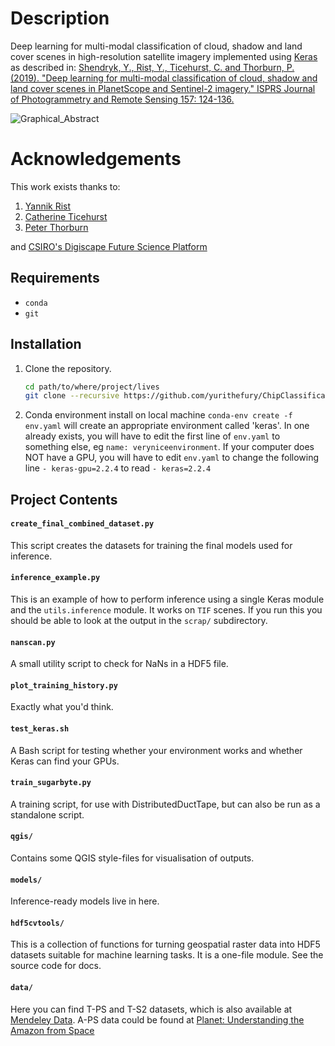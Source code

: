 Description
===========
Deep learning for multi-modal classification of cloud, shadow and land cover scenes in 
high-resolution satellite imagery implemented using [Keras](https://keras.io/) as described in:
[Shendryk, Y., Rist, Y., Ticehurst, C. and Thorburn, P. (2019). "Deep learning for multi-modal classification 
of cloud, shadow and land cover scenes in PlanetScope and Sentinel-2 imagery." 
ISPRS Journal of Photogrammetry and Remote Sensing 157: 124-136.](https://www.sciencedirect.com/science/article/pii/S0924271619302023)

![Graphical_Abstract](Graphical_Abstract.png)

Acknowledgements
================
This work exists thanks to:
1) [Yannik Rist](https://smp.uq.edu.au/profile/7543/yannik-rist) 
2) [Catherine Ticehurst](https://www.researchgate.net/profile/Catherine_Ticehurst)
3) [Peter Thorburn](https://scholar.google.nl/citations?user=URFZ6xEAAAAJ&hl=en)

and [CSIRO's Digiscape Future Science Platform](https://research.csiro.au/digiscape/)


## Requirements
- `conda`
- `git`

## Installation
1. Clone the repository.
    ```bash
    cd path/to/where/project/lives
    git clone --recursive https://github.com/yurithefury/ChipClassification.git
    ```

2. Conda environment install on local machine
   `conda-env create -f env.yaml` will create an appropriate environment called 'keras'.  In one already exists, you will 
   have to edit the first line of `env.yaml` to something else, eg `name: veryniceenvironment`.  If your computer
   does NOT have a GPU, you will have to edit `env.yaml` to change the following line 
        ```
              - keras-gpu=2.2.4
        ```
        to read
        ```
              - keras=2.2.4
        ```

## Project Contents

#### `create_final_combined_dataset.py`
This script creates the datasets for training the final models used for inference.

#### `inference_example.py`
This is an example of how to perform inference using a single Keras module and the `utils.inference` module.  It works on `TIF` 
scenes.  If you run this you should be able to look at the output in the `scrap/` subdirectory.

#### `nanscan.py` 
A small utility script to check for NaNs in a HDF5 file.

#### `plot_training_history.py`
Exactly what you'd think.

#### `test_keras.sh`
A Bash script for testing whether your environment works and whether Keras can find your GPUs.

####  `train_sugarbyte.py`
A training script, for use with DistributedDuctTape, but can also be run as a standalone script.

#### `qgis/`
Contains some QGIS style-files for visualisation of outputs.

#### `models/`
Inference-ready models live in here.

#### `hdf5cvtools/`
This is a collection of functions for turning geospatial raster data into HDF5 datasets suitable for machine
learning tasks.  It is a one-file module.  See the source code for docs.

#### `data/`
Here you can find T-PS and T-S2 datasets, which is also available at [Mendeley Data](https://data.mendeley.com/datasets/6gdybpjnwh/1).  A-PS data could be found at
[Planet: Understanding the Amazon from Space](https://www.kaggle.com/c/planet-understanding-the-amazon-from-space/data)